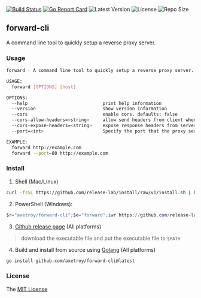 [![Build Status](https://github.com/axetroy/forward-cli/workflows/ci/badge.svg)](https://github.com/axetroy/forward-cli/actions)
[![Go Report Card](https://goreportcard.com/badge/github.com/axetroy/forward-cli)](https://goreportcard.com/report/github.com/axetroy/forward-cli)
![Latest Version](https://img.shields.io/github/v/release/axetroy/forward-cli.svg)
![License](https://img.shields.io/github/license/axetroy/forward-cli.svg)
![Repo Size](https://img.shields.io/github/repo-size/axetroy/forward-cli.svg)

## forward-cli

A command line tool to quickly setup a reverse proxy server.

### Usage

```bash
forward - A command line tool to quickly setup a reverse proxy server.

USAGE:
  forward [OPTIONS] [host]

OPTIONS:
  --help                            print help information
  --version                         show version information
  --cors                            enable cors. defaults: false
  --cors-allow-headers=<string>     allow send headers from client when cors enabled. defaults: ""
  --cors-expose-headers=<string>    expose response headers from server when cors enabled. defaults: ""
  --port=<int>                      Specify the port that the proxy server listens on. defaults: 8080

EXAMPLE:
  forward http://example.com
  forward --port=80 http://example.com
```

### Install

1. Shell (Mac/Linux)

```bash
curl -fsSL https://github.com/release-lab/install/raw/v1/install.sh | bash -s -- -r=axetroy/forward-cli -e=forward
```

2. PowerShell (Windows):

```powershell
$r="axetroy/forward-cli";$e="forward";iwr https://github.com/release-lab/install/raw/v1/install.ps1 -useb | iex
```

3. [Github release page](https://github.com/axetroy/forward-cli/releases) (All platforms)

> download the executable file and put the executable file to `$PATH`

4. Build and install from source using [Golang](https://golang.org) (All platforms)

```bash
go install github.com/axetroy/forward-cli@latest
```

### License

The [MIT License](LICENSE)
